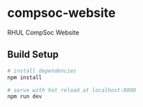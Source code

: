 # compsoc-website
RHUL CompSoc Website

## Build Setup

``` bash
# install dependencies
npm install

# serve with hot reload at localhost:8000
npm run dev
